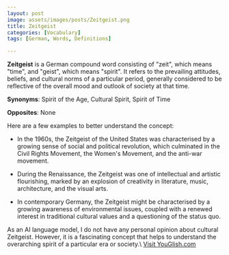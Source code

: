 ```yaml
---
layout: post
image: assets/images/posts/Zeitgeist.png
title: Zeitgeist
categories: [Vocabulary]
tags: [German, Words, Definitions]

---
```


**Zeitgeist** is a German compound word consisting of "zeit", which means "time", and "geist", which means "spirit". It refers to the prevailing attitudes, beliefs, and cultural norms of a particular period, generally considered to be reflective of the overall mood and outlook of society at that time.

**Synonyms**: Spirit of the Age, Cultural Spirit, Spirit of Time

**Opposites**: None

Here are a few examples to better understand the concept:

- In the 1960s, the Zeitgeist of the United States was characterised by a growing sense of social and political revolution, which culminated in the Civil Rights Movement, the Women's Movement, and the anti-war movement.

- During the Renaissance, the Zeitgeist was one of intellectual and artistic flourishing, marked by an explosion of creativity in literature, music, architecture, and the visual arts.

- In contemporary Germany, the Zeitgeist might be characterised by a growing awareness of environmental issues, coupled with a renewed interest in traditional cultural values and a questioning of the status quo.

As an AI language model, I do not have any personal opinion about cultural Zeitgeist. However, it is a fascinating concept that helps to understand the overarching spirit of a particular era or society.\ <a id="yg-widget-0" class="youglish-widget" data-query="Zeitgeist" data-lang="german" data-components="8412" data-auto-start="0" data-bkg-color="theme_light" data-title="How%20to%20pronounce%20Zeitgeist%20in%20German"  rel="nofollow" href="https://youglish.com">Visit YouGlish.com</a><script async src="https://youglish.com/public/emb/widget.js" charset="utf-8"></script>